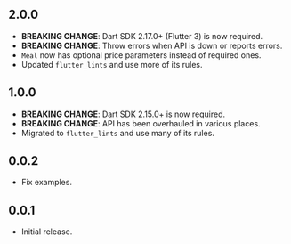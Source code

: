 ## 2.0.0

* **BREAKING CHANGE**: Dart SDK 2.17.0+ (Flutter 3) is now required.
* **BREAKING CHANGE**: Throw errors when API is down or reports errors.
* `Meal` now has optional price parameters instead of required ones.
* Updated `flutter_lints` and use more of its rules.

## 1.0.0

* **BREAKING CHANGE**: Dart SDK 2.15.0+ is now required.
* **BREAKING CHANGE**: API has been overhauled in various places.
* Migrated to `flutter_lints` and use many of its rules.

## 0.0.2

* Fix examples.

## 0.0.1

* Initial release.
